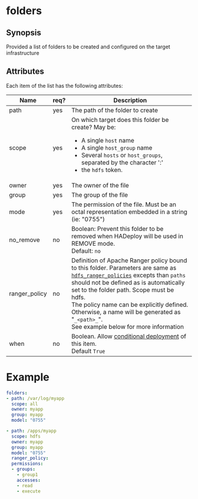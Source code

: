 # folders

## Synopsis

Provided a list of folders to be created and configured on the target infrastructure

## Attributes

Each item of the list has the following attributes:

Name | req?	| 	Description
--- | --- | ---
path|yes|The path of the folder to create
scope|yes|On which target does this folder be create? May be:<ul><li>A single `host` name</li><li>A single `host_group` name</li><li>Several `hosts` or `host_groups`, separated by the character ':'</li><li>the `hdfs` token.</li></ul>
owner|yes|The owner of the file
group|yes|The group of the file
mode|yes|The permission of the file. Must be an octal representation embedded in a string (ie: "0755")
no_remove|no|Boolean: Prevent this folder to be removed when HADeploy will be used in REMOVE mode.<br>Default: `no`
ranger_policy|no|Definition of Apache Ranger policy bound to this folder. Parameters are same as [`hdfs_ranger_policies`](../ranger/hdfs_ranger_policies) excepts than `paths` should not be defined as is automatically set to the folder path. Scope must be hdfs.<br>The policy name can be explicitly defined. Otherwise, a name will be generated as "`_<path>_`".<br>See example below for more information|
when|no|Boolean. Allow [conditional deployment](../../more/conditional_deployment) of this item.<br>Default `True` 

# Example
```yaml
folders:
- path: /var/log/myapp
  scope: all
  owner: myapp
  group: myapp
  model: "0755"

- path: /apps/myapp
  scope: hdfs
  owner: myapp
  group: myapp
  model: "0755"
  ranger_policy:
  permissions:
  - groups:
    - group1
    accesses:
    - read
    - execute
```  

